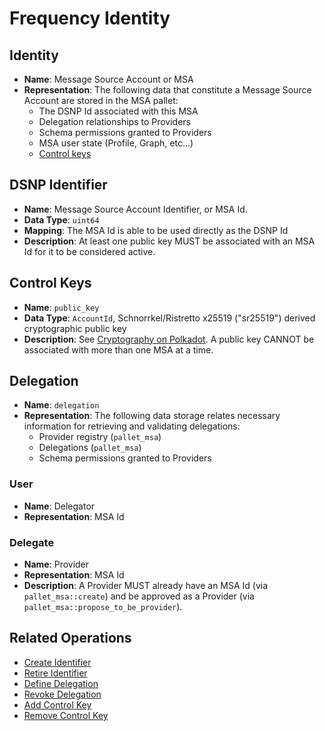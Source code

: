 # Frequency Identity

## Identity
- **Name**: Message Source Account or MSA
- **Representation**:
The following data that constitute a Message Source Account are stored in the MSA pallet:
  * The DSNP Id associated with this MSA
  * Delegation relationships to Providers
  * Schema permissions granted to Providers
  * MSA user state (Profile, Graph, etc...)
  * [Control keys](#control-keys)

## DSNP Identifier
- **Name**: Message Source Account Identifier, or MSA Id.
- **Data Type**: `uint64`
- **Mapping**: The MSA Id is able to be used directly as the DSNP Id
- **Description**:
At least one public key MUST be associated with an MSA Id for it to be considered active.

## Control Keys
- **Name**: `public_key`
- **Data Type**: `AccountId`, Schnorrkel/Ristretto x25519 ("sr25519") derived cryptographic public key
- **Description**: See [Cryptography on Polkadot](https://wiki.polkadot.network/docs/learn-cryptography).
A public key CANNOT be associated with more than one MSA at a time.

## Delegation
- **Name**: `delegation`
- **Representation**:
  The following data storage relates necessary information for retrieving and validating delegations:
    * Provider registry (`pallet_msa`)
    * Delegations (`pallet_msa`)
    * Schema permissions granted to Providers

### User
- **Name**: Delegator
- **Representation**: MSA Id

### Delegate
- **Name**: Provider
- **Representation**: MSA Id
- **Description**:
A Provider MUST already have an MSA Id (via `pallet_msa::create`) and be approved as a Provider (via `pallet_msa::propose_to_be_provider`).

## Related Operations
* [Create Identifier](Operations.md#create-identifier)
* [Retire Identifier](Operations.md#retire-identifier)
* [Define Delegation](Operations.md#define-delegation)
* [Revoke Delegation](Operations.md#revoke-delegation)
* [Add Control Key](Operations.md#add-control-key)
* [Remove Control Key](Operations.md#remove-control-key)

